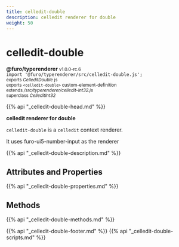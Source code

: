 ```yaml
---
title: celledit-double
description: celledit renderer for double
weight: 50
---
```


# celledit-double
**@furo/typerenderer** <small>v1.0.0-rc.6</small>
<br>`import '@furo/typerenderer/src/celledit-double.js';`<small>
<br>exports *CelleditDouble* js
<br>exports `<celledit-double>` custom-element-definition
<br>extends */src/typerenderer/celledit-int32.js*
<br>superclass *CelleditInt32*</small>

{{% api "_celledit-double-head.md" %}}

**celledit renderer for double**

`celledit-double` is a `celledit` context renderer.

It uses furo-ui5-number-input as the renderer

{{% api "_celledit-double-description.md" %}}


## Attributes and Properties
{{% api "_celledit-double-properties.md" %}}



## Methods
{{% api "_celledit-double-methods.md" %}}





{{% api "_celledit-double-footer.md" %}}
{{% api "_celledit-double-scripts.md" %}}
